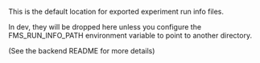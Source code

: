 
This is the default location for exported experiment run info files.

In dev, they will be dropped here unless you configure the FMS_RUN_INFO_PATH
environment variable to point to another directory. 

(See the backend README for more details)